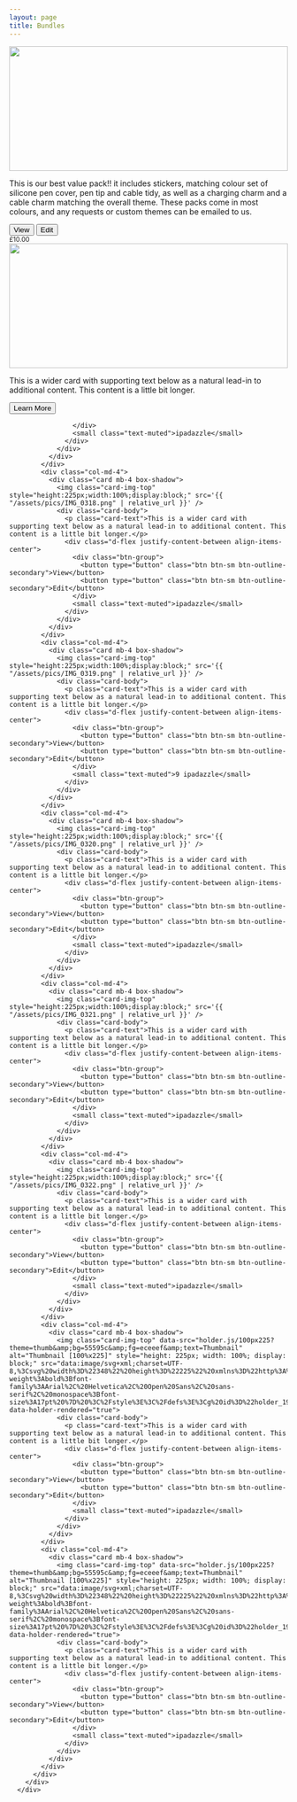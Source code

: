 ```yaml
---
layout: page
title: Bundles
---
```

<div class="album py-5 bg-light">
        <div class="container">
          <div class="row">
            <div class="col-md-4">
              <div class="card mb-4 box-shadow">
                <img class="card-img-top" style="height:225px;width:100%;display:block;" src='{{ "/assets/pics/IMG_0316.png" | relative_url }}' />
                <div class="card-body">
                  <p class="card-text">This is our best value pack!! it includes stickers, matching colour set of silicone pen cover, pen tip and cable tidy, as well as a charging charm and a cable charm matching the overall theme. These packs come in most colours, and any requests or custom themes can be emailed to us.</p>
                  <div class="d-flex justify-content-between align-items-center">
                    <div class="btn-group">
                      <button type="button" class="btn btn-sm btn-outline-secondary">View</button>
                      <button type="button" class="btn btn-sm btn-outline-secondary">Edit</button>
                    </div>
                    <small class="text-muted">£10.00</small>
                  </div>
                </div>
              </div>
            </div>
            <div class="col-md-4">
              <div class="card mb-4 box-shadow">
                <img class="card-img-top" style="height:225px;width:100%;display:block;" src='{{ "/assets/pics/IMG_0317.png" | relative_url }}' />
                <div class="card-body">
                  <p class="card-text">This is a wider card with supporting text below as a natural lead-in to additional content. This content is a little bit longer.</p>
                  <div class="d-flex justify-content-between align-items-center">
                    <div class="btn-group">
                      <button type="button" class="btn btn-sm btn-outline-secondary">Learn More</button>
                      
                    </div>
                    <small class="text-muted">ipadazzle</small>
                  </div>
                </div>
              </div>
            </div>
            <div class="col-md-4">
              <div class="card mb-4 box-shadow">
                <img class="card-img-top" style="height:225px;width:100%;display:block;" src='{{ "/assets/pics/IMG_0318.png" | relative_url }}' />
                <div class="card-body">
                  <p class="card-text">This is a wider card with supporting text below as a natural lead-in to additional content. This content is a little bit longer.</p>
                  <div class="d-flex justify-content-between align-items-center">
                    <div class="btn-group">
                      <button type="button" class="btn btn-sm btn-outline-secondary">View</button>
                      <button type="button" class="btn btn-sm btn-outline-secondary">Edit</button>
                    </div>
                    <small class="text-muted">ipadazzle</small>
                  </div>
                </div>
              </div>
            </div>
            <div class="col-md-4">
              <div class="card mb-4 box-shadow">
                <img class="card-img-top" style="height:225px;width:100%;display:block;" src='{{ "/assets/pics/IMG_0319.png" | relative_url }}' />
                <div class="card-body">
                  <p class="card-text">This is a wider card with supporting text below as a natural lead-in to additional content. This content is a little bit longer.</p>
                  <div class="d-flex justify-content-between align-items-center">
                    <div class="btn-group">
                      <button type="button" class="btn btn-sm btn-outline-secondary">View</button>
                      <button type="button" class="btn btn-sm btn-outline-secondary">Edit</button>
                    </div>
                    <small class="text-muted">9 ipadazzle</small>
                  </div>
                </div>
              </div>
            </div>
            <div class="col-md-4">
              <div class="card mb-4 box-shadow">
                <img class="card-img-top" style="height:225px;width:100%;display:block;" src='{{ "/assets/pics/IMG_0320.png" | relative_url }}' />
                <div class="card-body">
                  <p class="card-text">This is a wider card with supporting text below as a natural lead-in to additional content. This content is a little bit longer.</p>
                  <div class="d-flex justify-content-between align-items-center">
                    <div class="btn-group">
                      <button type="button" class="btn btn-sm btn-outline-secondary">View</button>
                      <button type="button" class="btn btn-sm btn-outline-secondary">Edit</button>
                    </div>
                    <small class="text-muted">ipadazzle</small>
                  </div>
                </div>
              </div>
            </div>
            <div class="col-md-4">
              <div class="card mb-4 box-shadow">
                <img class="card-img-top" style="height:225px;width:100%;display:block;" src='{{ "/assets/pics/IMG_0321.png" | relative_url }}' />
                <div class="card-body">
                  <p class="card-text">This is a wider card with supporting text below as a natural lead-in to additional content. This content is a little bit longer.</p>
                  <div class="d-flex justify-content-between align-items-center">
                    <div class="btn-group">
                      <button type="button" class="btn btn-sm btn-outline-secondary">View</button>
                      <button type="button" class="btn btn-sm btn-outline-secondary">Edit</button>
                    </div>
                    <small class="text-muted">ipadazzle</small>
                  </div>
                </div>
              </div>
            </div>
            <div class="col-md-4">
              <div class="card mb-4 box-shadow">
                <img class="card-img-top" style="height:225px;width:100%;display:block;" src='{{ "/assets/pics/IMG_0322.png" | relative_url }}' />
                <div class="card-body">
                  <p class="card-text">This is a wider card with supporting text below as a natural lead-in to additional content. This content is a little bit longer.</p>
                  <div class="d-flex justify-content-between align-items-center">
                    <div class="btn-group">
                      <button type="button" class="btn btn-sm btn-outline-secondary">View</button>
                      <button type="button" class="btn btn-sm btn-outline-secondary">Edit</button>
                    </div>
                    <small class="text-muted">ipadazzle</small>
                  </div>
                </div>
              </div>
            </div>
            <div class="col-md-4">
              <div class="card mb-4 box-shadow">
                <img class="card-img-top" data-src="holder.js/100px225?theme=thumb&amp;bg=55595c&amp;fg=eceeef&amp;text=Thumbnail" alt="Thumbnail [100%x225]" style="height: 225px; width: 100%; display: block;" src="data:image/svg+xml;charset=UTF-8,%3Csvg%20width%3D%22348%22%20height%3D%22225%22%20xmlns%3D%22http%3A%2F%2Fwww.w3.org%2F2000%2Fsvg%22%20viewBox%3D%220%200%20348%20225%22%20preserveAspectRatio%3D%22none%22%3E%3Cdefs%3E%3Cstyle%20type%3D%22text%2Fcss%22%3E%23holder_194b3cc6e81%20text%20%7B%20fill%3A%23eceeef%3Bfont-weight%3Abold%3Bfont-family%3AArial%2C%20Helvetica%2C%20Open%20Sans%2C%20sans-serif%2C%20monospace%3Bfont-size%3A17pt%20%7D%20%3C%2Fstyle%3E%3C%2Fdefs%3E%3Cg%20id%3D%22holder_194b3cc6e81%22%3E%3Crect%20width%3D%22348%22%20height%3D%22225%22%20fill%3D%22%2355595c%22%3E%3C%2Frect%3E%3Cg%3E%3Ctext%20x%3D%22116.70000076293945%22%20y%3D%22120.15%22%3EThumbnail%3C%2Ftext%3E%3C%2Fg%3E%3C%2Fg%3E%3C%2Fsvg%3E" data-holder-rendered="true">
                <div class="card-body">
                  <p class="card-text">This is a wider card with supporting text below as a natural lead-in to additional content. This content is a little bit longer.</p>
                  <div class="d-flex justify-content-between align-items-center">
                    <div class="btn-group">
                      <button type="button" class="btn btn-sm btn-outline-secondary">View</button>
                      <button type="button" class="btn btn-sm btn-outline-secondary">Edit</button>
                    </div>
                    <small class="text-muted">ipadazzle</small>
                  </div>
                </div>
              </div>
            </div>
            <div class="col-md-4">
              <div class="card mb-4 box-shadow">
                <img class="card-img-top" data-src="holder.js/100px225?theme=thumb&amp;bg=55595c&amp;fg=eceeef&amp;text=Thumbnail" alt="Thumbnail [100%x225]" style="height: 225px; width: 100%; display: block;" src="data:image/svg+xml;charset=UTF-8,%3Csvg%20width%3D%22348%22%20height%3D%22225%22%20xmlns%3D%22http%3A%2F%2Fwww.w3.org%2F2000%2Fsvg%22%20viewBox%3D%220%200%20348%20225%22%20preserveAspectRatio%3D%22none%22%3E%3Cdefs%3E%3Cstyle%20type%3D%22text%2Fcss%22%3E%23holder_194b3cc6e82%20text%20%7B%20fill%3A%23eceeef%3Bfont-weight%3Abold%3Bfont-family%3AArial%2C%20Helvetica%2C%20Open%20Sans%2C%20sans-serif%2C%20monospace%3Bfont-size%3A17pt%20%7D%20%3C%2Fstyle%3E%3C%2Fdefs%3E%3Cg%20id%3D%22holder_194b3cc6e82%22%3E%3Crect%20width%3D%22348%22%20height%3D%22225%22%20fill%3D%22%2355595c%22%3E%3C%2Frect%3E%3Cg%3E%3Ctext%20x%3D%22116.70000076293945%22%20y%3D%22120.15%22%3EThumbnail%3C%2Ftext%3E%3C%2Fg%3E%3C%2Fg%3E%3C%2Fsvg%3E" data-holder-rendered="true">
                <div class="card-body">
                  <p class="card-text">This is a wider card with supporting text below as a natural lead-in to additional content. This content is a little bit longer.</p>
                  <div class="d-flex justify-content-between align-items-center">
                    <div class="btn-group">
                      <button type="button" class="btn btn-sm btn-outline-secondary">View</button>
                      <button type="button" class="btn btn-sm btn-outline-secondary">Edit</button>
                    </div>
                    <small class="text-muted">ipadazzle</small>
                  </div>
                </div>
              </div>
            </div>
          </div>
        </div>
      </div>
